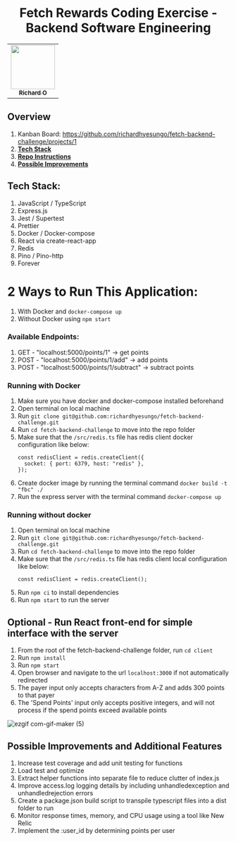 <h1 align="center">Fetch Rewards Coding Exercise - Backend Software Engineering</h1>

<table align="center">
  <tr>
    <td align="center"><a href="https://github.com/richardhyesungo"><img src="https://avatars.githubusercontent.com/u/18966944?v=4" width="100px;" alt=""/><br /><sub><b>Richard O</b></sub></a><br /></td>
  </tr>
</table>

## Overview
1. Kanban Board: https://github.com/richardhyesungo/fetch-backend-challenge/projects/1
2. [**Tech Stack**](#tech-stack)
3. [**Repo Instructions**](#2-ways-to-run-this-application)
4. [**Possible Improvements**](#possible-improvements-and-additional-features)

## Tech Stack:
1. JavaScript / TypeScript
2. Express.js
3. Jest / Supertest
4. Prettier
5. Docker / Docker-compose
6. React via create-react-app
7. Redis
8. Pino / Pino-http
9. Forever

# 2 Ways to Run This Application:
1. With Docker and `docker-compose up`
2. Without Docker using `npm start`

### Available Endpoints:
1. GET - "localhost:5000/points/1" -> get points
2. POST - "localhost:5000/points/1/add" -> add points
3. POST - "localhost:5000/points/1/subtract" -> subtract points

### Running with Docker
1. Make sure you have docker and docker-compose installed beforehand
2. Open terminal on local machine
3. Run `git clone git@github.com:richardhyesungo/fetch-backend-challenge.git`
4. Run `cd fetch-backend-challenge` to move into the repo folder
5. Make sure that the `/src/redis.ts` file has redis client docker configuration like below:
    ```
    const redisClient = redis.createClient({
      socket: { port: 6379, host: "redis" },
    });
    ```
7. Create docker image by running the terminal command `docker build -t "fbc" ./`
8. Run the express server with the terminal command `docker-compose up`

### Running without docker
1. Open terminal on local machine
2. Run `git clone git@github.com:richardhyesungo/fetch-backend-challenge.git`
3. Run `cd fetch-backend-challenge` to move into the repo folder
4. Make sure that the `/src/redis.ts` file has redis client local configuration like below:
    ```
    const redisClient = redis.createClient();
    ```
5. Run `npm ci` to install dependencies
6. Run `npm start` to run the server

## Optional - Run React front-end for simple interface with the server
1. From the root of the fetch-backend-challenge folder, run `cd client`
2. Run `npm install`
3. Run `npm start`
4. Open browser and navigate to the url `localhost:3000` if not automatically redirected
5. The payer input only accepts characters from A-Z and adds 300 points to that payer
6. The 'Spend Points' input only accepts positive integers, and will not process if the spend points exceed available points

![ezgif com-gif-maker (5)](https://user-images.githubusercontent.com/18966944/150441525-7228647c-63bd-4cb5-8b34-5187693077e6.gif)

## Possible Improvements and Additional Features
1. Increase test coverage and add unit testing for functions
2. Load test and optimize
3. Extract helper functions into separate file to reduce clutter of index.js
4. Improve access.log logging details by including unhandledexception and unhandledrejection errors
5. Create a package.json build script to transpile typescript files into a dist folder to run
6. Monitor response times, memory, and CPU usage using a tool like New Relic
7. Implement the :user_id by determining points per user
